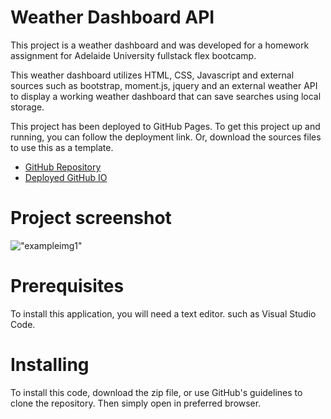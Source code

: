 # Weather Dashboard API

This project is a weather dashboard and was developed for a homework assignment for Adelaide University fullstack flex bootcamp.

This weather dashboard utilizes HTML, CSS, Javascript and external sources such as bootstrap, moment.js, jquery and an external weather API to display a working weather dashboard that can save searches using local storage.

This project has been deployed to GitHub Pages. To get this project up and running, you can follow the deployment link. Or, download the sources files to use this as a template.

* [GitHub Repository](https://github.com/JCONSTANT112/Weather-Dashboard-API)
* [Deployed GitHub IO](https://jconstant112.github.io/Weather-Dashboard-API//)

# Project screenshot
!["exampleimg1"](./assets/images/Screenshot.png)

# Prerequisites

To install this application, you will need a text editor. such as Visual Studio Code. 

# Installing

To install this code, download the zip file, or use GitHub's guidelines to clone the repository. Then simply open in preferred browser.